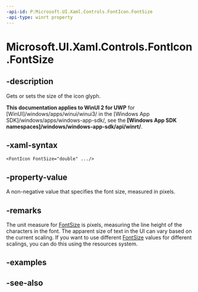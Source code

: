 ```yaml
---
-api-id: P:Microsoft.UI.Xaml.Controls.FontIcon.FontSize
-api-type: winrt property
---
```


<!-- Property syntax
public double FontSize { get;  set; }
-->

# Microsoft.UI.Xaml.Controls.FontIcon.FontSize

## -description
Gets or sets the size of the icon glyph.

**This documentation applies to WinUI 2 for UWP** for [WinUI]/windows/apps/winui/winui3/ in the [Windows App SDK]/windows/apps/windows-app-sdk/, see the **[Windows App SDK namespaces]/windows/windows-app-sdk/api/winrt/**.

## -xaml-syntax
```xaml
<FontIcon FontSize="double" .../>
```


## -property-value
A non-negative value that specifies the font size, measured in pixels.

## -remarks
The unit measure for [FontSize](control_fontsize.md) is pixels, measuring the line height of the characters in the font. The apparent size of text in the UI can vary based on the current scaling. If you want to use different [FontSize](control_fontsize.md) values for different scalings, you can do this using the resources system.

## -examples

## -see-also
